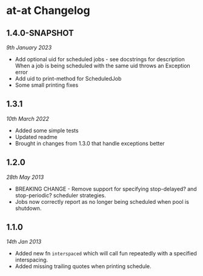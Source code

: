# at-at Changelog

## 1.4.0-SNAPSHOT
_9th January 2023_

* Add optional uid for scheduled jobs - see docstrings for description \
  When a job is being scheduled with the same uid throws an Exception error
* Add uid to print-method for ScheduledJob
* Some small printing fixes

## 1.3.1
_10th March 2022_

* Added some simple tests
* Updated readme
* Brought in changes from 1.3.0 that handle exceptions better

## 1.2.0
_28th May 2013_

* BREAKING CHANGE - Remove support for specifying stop-delayed? and
  stop-periodic? scheduler strategies.
* Jobs now correctly report as no longer being scheduled when pool is shutdown.

## 1.1.0
_14th Jan 2013_

* Added new fn `interspaced` which will call fun repeatedly with a
  specified interspacing.
* Added missing trailing quotes when printing schedule.
